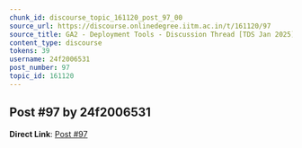 ```yaml
---
chunk_id: discourse_topic_161120_post_97_00
source_url: https://discourse.onlinedegree.iitm.ac.in/t/161120/97
source_title: GA2 - Deployment Tools - Discussion Thread [TDS Jan 2025]
content_type: discourse
tokens: 39
username: 24f2006531
post_number: 97
topic_id: 161120
---
```


## Post #97 by 24f2006531

**Direct Link**: [Post #97](https://discourse.onlinedegree.iitm.ac.in/t/161120/97)
